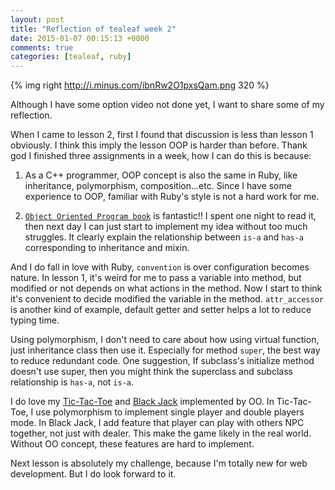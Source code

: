 ```yaml
---
layout: post
title: "Reflection of tealeaf week 2"
date: 2015-01-07 00:15:13 +0000
comments: true
categories: [tealeaf, ruby]
---
```

{% img right http://i.minus.com/ibnRw2O1pxsQam.png 320 %}

Although I have some option video not done yet, I want to share some of my reflection.

When I came to lesson 2, first I found that discussion is less than lesson 1 obviously. I think this imply the lesson OOP is harder than before. Thank god I finished three assignments in a week, how I can do this is because:

1. As a C++ programmer, OOP concept is also the same in Ruby, like inheritance, polymorphism, composition...etc. Since I have some experience to OOP, familiar with Ruby's style is not a hard work for me.

2. [`Object Oriented Program book`][] is fantastic!! I spent one night to read it, then next day I can just start to implement my idea without too much struggles. It clearly explain the relationship between `is-a` and `has-a` corresponding to inheritance and mixin.

[`Object Oriented Program book`]: http://www.gotealeaf.com/books/oo_ruby

And I do fall in love with Ruby, `convention` is over configuration becomes nature. In lesson 1, it's weird for me to pass a variable into method, but modified or not depends on what actions in the method. Now I start to think it's convenient to decide modified the variable in the method.
`attr_accessor` is another kind of example, default getter and setter helps a lot to reduce typing time.

Using polymorphism, I don't need to care about how using virtual function, just inheritance class then use it.
Especially for method `super`, the best way to reduce redundant code. 
One suggestion, If subclass's initialize method doesn't use super, then you might think the superclass and subclass relationship is `has-a`, not `is-a`.

I do love my [Tic-Tac-Toe][] and [Black Jack][] implemented by OO. In Tic-Tac-Toe, I use polymorphism to implement single player and double players mode. In Black Jack, I add feature that player can play with others NPC together, not just with dealer. This make the game likely in the real world. Without OO concept, these features are hard to implement.

[Tic-Tac-Toe]: https://github.com/tomohung/tealeaf/blob/master/Lesson2/oo_tic_tac_toe.rb
[Black Jack]: https://github.com/tomohung/tealeaf/blob/master/Lesson2/oo_blackjack.rb

Next lesson is absolutely my challenge, because I'm totally new for web development.
But I do look forward to it.